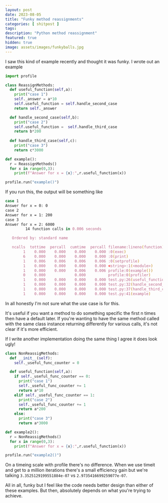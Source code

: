 ```yaml
---
layout: post
date: 2023-08-05
title: "Funky method reassignments"
categories: [ shitpost ]
tags: 
description: "Python method reassignment"
featured: true
hidden: true
image: assets/images/funkyballs.jpg
---
```


I saw this kind of example recently and thought it was funky. I wrote out an example

```python
import profile

class ReassignMethods:
  def useful_function(self,a):
    print("case 1")
    self._answer = a*10
    self.useful_function = self.handle_second_case
    return self._answer

  def handle_second_case(self,b):
    print("case 2")
    self.useful_function =  self.handle_third_case
    return b*200
  
  def handle_third_case(self,c):
    print("case 3")
    return c*3000

def example():
  r = ReassignMethods()
  for x in range(0,3):
    print(f"Answer for x = {x}:",r.useful_function(x))

profile.run("example()")
```

If you run this, the output will be something like 

```zsh
case 1
Answer for x = 0: 0
case 2
Answer for x = 1: 200
case 3
Answer for x = 2: 6000
         14 function calls in 0.006 seconds

   Ordered by: standard name

   ncalls  tottime  percall  cumtime  percall filename:lineno(function)
        1    0.000    0.000    0.000    0.000 :0(exec)
        6    0.000    0.000    0.000    0.000 :0(print)
        1    0.006    0.006    0.006    0.006 :0(setprofile)
        1    0.000    0.000    0.000    0.000 <string>:1(<module>)
        1    0.000    0.000    0.006    0.006 profile:0(example())
        0    0.000             0.000          profile:0(profiler)
        1    0.000    0.000    0.000    0.000 test.py:26(useful_function)
        1    0.000    0.000    0.000    0.000 test.py:32(handle_second_case)
        1    0.000    0.000    0.000    0.000 test.py:37(handle_third_case)
        1    0.000    0.000    0.000    0.000 test.py:41(example)
```

In all honestly I'm not sure what the use case is for this. 

It's useful if you want a method to do something specific the first n times then have a default later. If you're wanting to have the same method called with the same class instance returning differently for various calls, it's not clear if it's more efficient. 

If I write another implementation doing the same thing I agree it does look ugly! 

```python
class NonReassigMethods:
  def __init__(self):
    self._useful_func_counter = 0

  def useful_function(self,a):
    if self._useful_func_counter == 0:
      print("case 1")
      self._useful_func_counter += 1
      return a*10
    elif self._useful_func_counter == 1:
      print("case 2")
      self._useful_func_counter += 1
      return a*200
    else:
      print("case 3")
      return a*3000

def example2():
  r = NonReassigMethods()
  for x in range(0,3):
    print(f"Answer for x = {x}:",r.useful_function(x))

profile.run("example2()")
```

On a timeing scale with profile there's no difference. When we use timeit and get to a million iterations there's a small efficiency gain but we're talking `3.3525129199551884e-07` vs `2.9735416699259077e-07`.

All in all, funky but I feel like the code needs better design than either of these examples. But then, absolutely depends on what you're trying to achieve.